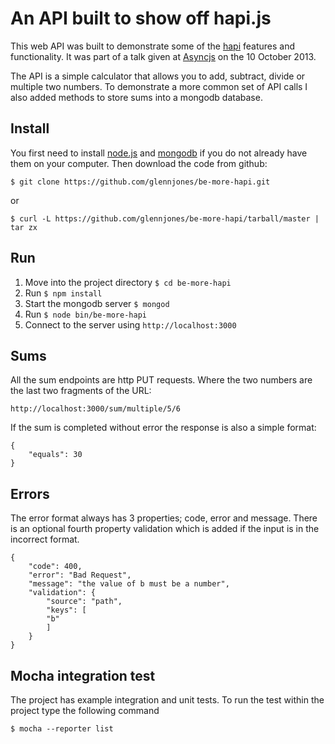 # An API built to show off hapi.js

This web API was built to demonstrate some of the [hapi](hapijs.com) features and functionality. It was part of a talk given at [Asyncjs](http://asyncjs.com/be-more-hapi/) on the 10 October 2013. 

The API is a simple calculator that allows you to add, subtract, divide or multiple two numbers. To demonstrate a more common set of API calls I also added methods to store sums into a mongodb database. 


## Install
You first need to install [node.js](http://nodejs.org/) and [mongodb](http://www.mongodb.org/downloads) if you do not already have them on your computer. Then download the code from github: 

    $ git clone https://github.com/glennjones/be-more-hapi.git

or

    $ curl -L https://github.com/glennjones/be-more-hapi/tarball/master | tar zx
   
    
    
## Run

1. Move into the project directory `$ cd be-more-hapi`
2. Run `$ npm install`
3. Start the mongodb server `$ mongod`
4. Run `$ node bin/be-more-hapi`
5. Connect to the server using `http://localhost:3000`


## Sums
All the sum endpoints are http PUT requests. Where the two numbers are the last two fragments of the URL:

    http://localhost:3000/sum/multiple/5/6
    
If the sum is completed without error the response is also a simple format:

    {
        "equals": 30
    }


## Errors

The error format always has 3 properties; code, error and message. There is an optional fourth property validation which is added if the input is in the incorrect format. 
    
    {
      	"code": 400,
  		"error": "Bad Request",
  		"message": "the value of b must be a number",
  		"validation": {
    		"source": "path",
    		"keys": [
      		"b"
    		]
  		}
	}



## Mocha integration test
The project has example integration and unit tests. To run the test within the project type the following command

    $ mocha --reporter list




